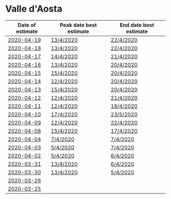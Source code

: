 # Valle d'Aosta

|Date of estimate|Peak date best estimate|End date best estimate|
|----|----|----|
|[2020-04-19](2020-04-19/README.md)|[13/4/2020](2020-04-19/COVID-19_valle_d'aosta_j9_2020-04-19.md)|[22/4/2020](2020-04-19/COVID-19_valle_d'aosta_j12_2020-04-19.md)|
|[2020-04-18](2020-04-18/README.md)|[13/4/2020](2020-04-18/COVID-19_valle_d'aosta_j8_2020-04-18.md)|[22/4/2020](2020-04-18/COVID-19_valle_d'aosta_j11_2020-04-18.md)|
|[2020-04-17](2020-04-17/README.md)|[14/4/2020](2020-04-17/COVID-19_valle_d'aosta_j11_2020-04-17.md)|[21/4/2020](2020-04-17/COVID-19_valle_d'aosta_j11_2020-04-17.md)|
|[2020-04-16](2020-04-16/README.md)|[13/4/2020](2020-04-16/COVID-19_valle_d'aosta_j10_2020-04-16.md)|[20/4/2020](2020-04-16/COVID-19_valle_d'aosta_j10_2020-04-16.md)|
|[2020-04-15](2020-04-15/README.md)|[15/4/2020](2020-04-15/COVID-19_valle_d'aosta_j12_2020-04-15.md)|[20/4/2020](2020-04-15/COVID-19_valle_d'aosta_j10_2020-04-15.md)|
|[2020-04-14](2020-04-14/README.md)|[12/4/2020](2020-04-14/COVID-19_valle_d'aosta_j9_2020-04-14.md)|[20/4/2020](2020-04-14/COVID-19_valle_d'aosta_j9_2020-04-14.md)|
|[2020-04-13](2020-04-13/README.md)|[15/4/2020](2020-04-13/COVID-19_valle_d'aosta_j11_2020-04-13.md)|[20/4/2020](2020-04-13/COVID-19_valle_d'aosta_j9_2020-04-13.md)|
|[2020-04-12](2020-04-12/README.md)|[12/4/2020](2020-04-12/COVID-19_valle_d'aosta_j10_2020-04-12.md)|[21/4/2020](2020-04-12/COVID-19_valle_d'aosta_j8_2020-04-12.md)|
|[2020-04-11](2020-04-11/README.md)|[12/4/2020](2020-04-11/COVID-19_valle_d'aosta_j9_2020-04-11.md)|[18/4/2020](2020-04-11/COVID-19_valle_d'aosta_j9_2020-04-11.md)|
|[2020-04-10](2020-04-10/README.md)|[17/4/2020](2020-04-10/COVID-19_valle_d'aosta_j7_2020-04-10.md)|[23/5/2020](2020-04-10/COVID-19_valle_d'aosta_j7_2020-04-10.md)|
|[2020-04-09](2020-04-09/README.md)|[12/4/2020](2020-04-09/COVID-19_valle_d'aosta_j8_2020-04-09.md)|[22/4/2020](2020-04-09/COVID-19_valle_d'aosta_j8_2020-04-09.md)|
|[2020-04-08](2020-04-08/README.md)|[15/4/2020](2020-04-08/COVID-19_valle_d'aosta_j8_2020-04-08.md)|[17/4/2020](2020-04-08/COVID-19_valle_d'aosta_j8_2020-04-08.md)|
|[2020-04-04](2020-04-04/README.md)|[7/4/2020](2020-04-04/COVID-19_valle_d'aosta_j7_2020-04-04.md)|[7/4/2020](2020-04-04/COVID-19_valle_d'aosta_j8_2020-04-04.md)|
|[2020-04-03](2020-04-03/README.md)|[5/4/2020](2020-04-03/COVID-19_valle_d'aosta_j7_2020-04-03.md)|[7/4/2020](2020-04-03/COVID-19_valle_d'aosta_j8_2020-04-03.md)|
|[2020-04-02](2020-04-02/README.md)|[5/4/2020](2020-04-02/COVID-19_valle_d'aosta_j8_2020-04-02.md)|[6/4/2020](2020-04-02/COVID-19_valle_d'aosta_j8_2020-04-02.md)|
|[2020-03-31](2020-03-31/README.md)|[13/4/2020](2020-03-31/COVID-19_valle_d'aosta_j8_2020-03-31.md)|[6/4/2020](2020-03-31/COVID-19_valle_d'aosta_j8_2020-03-31.md)|
|[2020-03-30](2020-03-30/README.md)|[13/4/2020](2020-03-30/COVID-19_valle_d'aosta_j8_2020-03-30.md)|[5/4/2020](2020-03-30/COVID-19_valle_d'aosta_j8_2020-03-30.md)|
|[2020-03-26](2020-03-26/README.md)|[](2020-03-26/)|[](2020-03-26/)|
|[2020-03-25](2020-03-25/README.md)|[](2020-03-25/)|[](2020-03-25/)|
